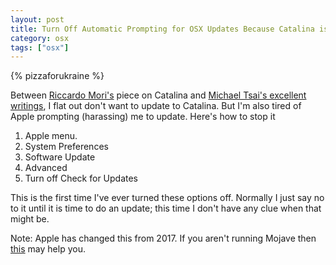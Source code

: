 ```yaml
---
layout: post
title: Turn Off Automatic Prompting for OSX Updates Because Catalina is Bad So Far
category: osx
tags: ["osx"]
---
```

{% pizzaforukraine  %}

Between [Riccardo Mori's](http://morrick.me/archives/8599) piece on Catalina and [Michael Tsai's excellent writings](https://mjtsai.com/blog/2019/10/15/catalina-system-issues/), I flat out don't want to update to Catalina.  But I'm also tired of Apple prompting (harassing) me to update.   Here's how to stop it

1. Apple menu.
2. System Preferences
3. Software Update
4. Advanced
5. Turn off Check for Updates

This is the first time I've ever turned these options off.  Normally I just say no to it until it is time to do an update; this time I don't have any clue when that might be.

Note: Apple has changed this from 2017.  If you aren't running Mojave then [this](https://gadgets.ndtv.com/laptops/features/how-to-enable-or-disable-automatic-updates-on-mac-1681435) may help you.
